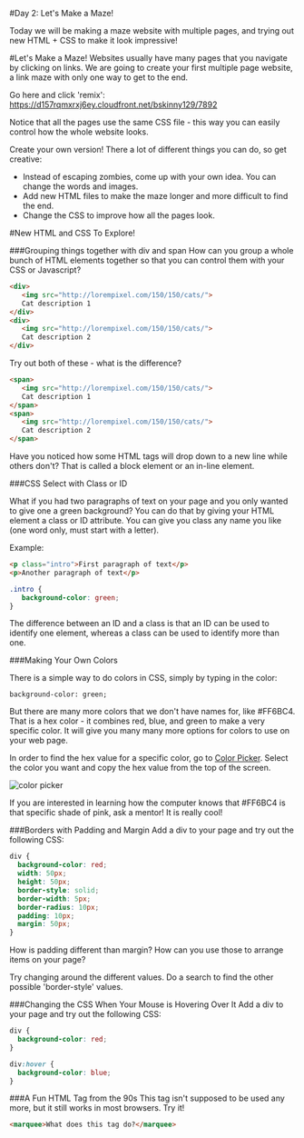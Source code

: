 #Day 2: Let's Make a Maze!

Today we will be making a maze website with multiple pages, and trying out new HTML + CSS to make it look impressive!

#Let's Make a Maze!
Websites usually have many pages that you navigate by clicking on links. We are going to create your first multiple page website, a link maze with only one way to get to the end.

Go here and click 'remix': https://d157rqmxrxj6ey.cloudfront.net/bskinny129/7892

Notice that all the pages use the same CSS file - this way you can easily control how the whole website looks.

Create your own version! There a lot of different things you can do, so get creative:
* Instead of escaping zombies, come up with your own idea. You can change the words and images.
* Add new HTML files to make the maze longer and more difficult to find the end.
* Change the CSS to improve how all the pages look.

#New HTML and CSS To Explore!

###Grouping things together with div and span
How can you group a whole bunch of HTML elements together so that you can control them with your CSS or Javascript? 

```html
<div>
   <img src="http://lorempixel.com/150/150/cats/">
   Cat description 1
</div>
<div>
   <img src="http://lorempixel.com/150/150/cats/">
   Cat description 2
</div>
```

Try out both of these - what is the difference?

```html
<span>
   <img src="http://lorempixel.com/150/150/cats/">
   Cat description 1
</span>
<span>
   <img src="http://lorempixel.com/150/150/cats/">
   Cat description 2
</span>
```

Have you noticed how some HTML tags will drop down to a new line while others don't? That is called a block element or an in-line element.

###CSS Select with Class or ID

What if you had two paragraphs of text on your page and you only wanted to give one a green background? You can do that by giving your HTML element a class or ID attribute. You can give you class any name you like (one word only, must start with a letter).

Example: 
```html
<p class="intro">First paragraph of text</p>
<p>Another paragraph of text</p>
```
```css
.intro {
   background-color: green;
}
```

The difference between an ID and a class is that an ID can be used to identify one element, whereas a class can be used to identify more than one.

###Making Your Own Colors

There is a simple way to do colors in CSS, simply by typing in the color:

```background-color: green;```

But there are many more colors that we don't have names for, like #FF6BC4. That is a hex color - it combines red, blue, and green to make a very specific color. It will give you many many more options for colors to use on your web page.

In order to find the hex value for a specific color, go to [Color Picker](http://colorpicker.com/). Select the color you want and copy the hex value from the top of the screen.

![color picker](https://raw.githubusercontent.com/CoderDojoSV/Medallia-Web-Workshop/master/color%20picker2.png)

If you are interested in learning how the computer knows that #FF6BC4 is that specific shade of pink, ask a mentor! It is really cool!


###Borders with Padding and Margin
Add a div to your page and try out the following CSS:

```css
div {
  background-color: red;
  width: 50px;
  height: 50px;
  border-style: solid;
  border-width: 5px;
  border-radius: 10px;
  padding: 10px;
  margin: 50px;
}
```

How is padding different than margin? How can you use those to arrange items on your page?

Try changing around the different values. Do a search to find the other possible 'border-style' values. 

###Changing the CSS When Your Mouse is Hovering Over It
Add a div to your page and try out the following CSS:

```css
div {
  background-color: red;
}

div:hover {
  background-color: blue;
}
```

###A Fun HTML Tag from the 90s
This tag isn't supposed to be used any more, but it still works in most browsers. Try it!

```html
<marquee>What does this tag do?</marquee>
```

